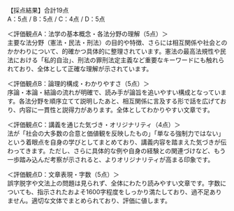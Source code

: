 【採点結果】合計19点  
A：5点 / B：5点 / C：4点 / D：5点  

＜評価観点A：法学の基本概念・各法分野の理解（5点）＞  
主要な法分野（憲法・民法・刑法）の目的や特徴、さらには相互関係や社会とのかかわりについて、的確かつ具体的に整理されています。憲法の最高法規性や民法における「私的自治」、刑法の罪刑法定主義など重要なキーワードにも触れられており、全体として正確な理解が示されています。

＜評価観点B：論理的構成・わかりやすさ（5点）＞  
序論・本論・結論の流れが明確で、読み手が論旨を追いやすい構成となっています。各法分野を順序立てて説明したあと、相互関係に言及する形で話を広げており、内容に一貫性と説得力があります。全体としてわかりやすい文章です。

＜評価観点C：講義を通じた気づき・オリジナリティ（4点）＞  
法が「社会の大多数の合意と価値観を反映したもの」「単なる強制力ではない」という着眼点を自身の学びとしてまとめており、講義内容を踏まえた気づきが伝わってきます。ただし、さらに具体的な例や自身の経験との関連づけなど、もう一歩踏み込んだ考察が示されると、よりオリジナリティが高まる印象です。

＜評価観点D：文章表現・字数（5点）＞  
誤字脱字や文法上の問題は見られず、全体にわたり読みやすい文章です。字数についても、指示されたおよそ1600字程度をしっかり満たしており、過不足ありません。適切な文体でまとめられており、評価に値します。